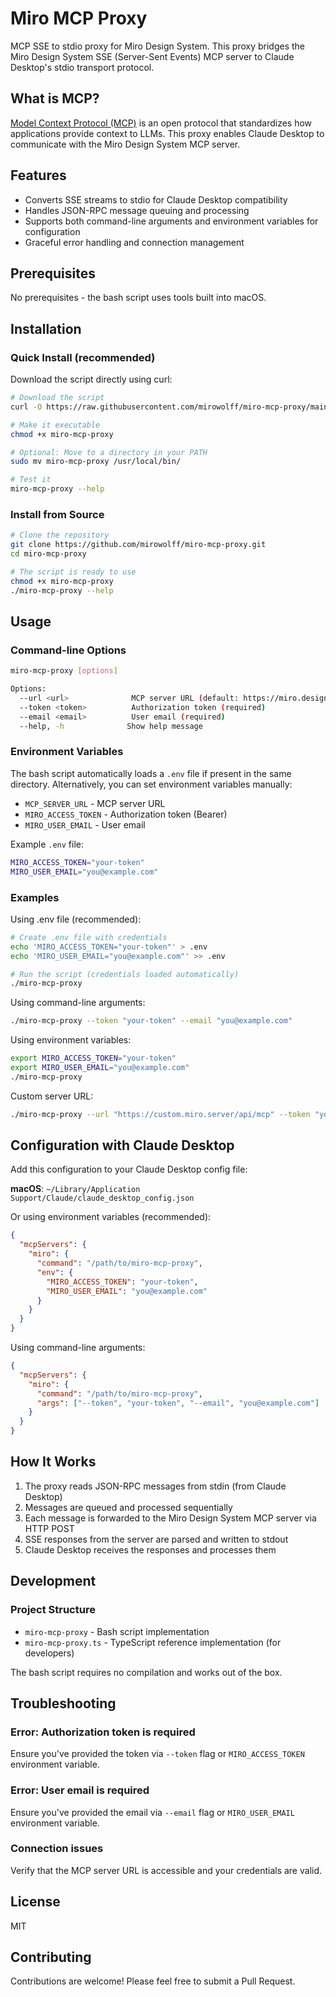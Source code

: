 # Miro MCP Proxy

MCP SSE to stdio proxy for Miro Design System. This proxy bridges the Miro Design System SSE (Server-Sent Events) MCP server to Claude Desktop's stdio transport protocol.

## What is MCP?

[Model Context Protocol (MCP)](https://modelcontextprotocol.io) is an open protocol that standardizes how applications provide context to LLMs. This proxy enables Claude Desktop to communicate with the Miro Design System MCP server.

## Features

- Converts SSE streams to stdio for Claude Desktop compatibility
- Handles JSON-RPC message queuing and processing
- Supports both command-line arguments and environment variables for configuration
- Graceful error handling and connection management

## Prerequisites

No prerequisites - the bash script uses tools built into macOS.

## Installation

### Quick Install (recommended)

Download the script directly using curl:

```bash
# Download the script
curl -O https://raw.githubusercontent.com/mirowolff/miro-mcp-proxy/main/miro-mcp-proxy

# Make it executable
chmod +x miro-mcp-proxy

# Optional: Move to a directory in your PATH
sudo mv miro-mcp-proxy /usr/local/bin/

# Test it
miro-mcp-proxy --help
```

### Install from Source

```bash
# Clone the repository
git clone https://github.com/mirowolff/miro-mcp-proxy.git
cd miro-mcp-proxy

# The script is ready to use
chmod +x miro-mcp-proxy
./miro-mcp-proxy --help
```

## Usage

### Command-line Options

```bash
miro-mcp-proxy [options]

Options:
  --url <url>              MCP server URL (default: https://miro.design/api/mcp)
  --token <token>          Authorization token (required)
  --email <email>          User email (required)
  --help, -h              Show help message
```

### Environment Variables

The bash script automatically loads a `.env` file if present in the same directory. Alternatively, you can set environment variables manually:

- `MCP_SERVER_URL` - MCP server URL
- `MIRO_ACCESS_TOKEN` - Authorization token (Bearer)
- `MIRO_USER_EMAIL` - User email

Example `.env` file:
```bash
MIRO_ACCESS_TOKEN="your-token"
MIRO_USER_EMAIL="you@example.com"
```

### Examples

Using .env file (recommended):
```bash
# Create .env file with credentials
echo 'MIRO_ACCESS_TOKEN="your-token"' > .env
echo 'MIRO_USER_EMAIL="you@example.com"' >> .env

# Run the script (credentials loaded automatically)
./miro-mcp-proxy
```

Using command-line arguments:
```bash
./miro-mcp-proxy --token "your-token" --email "you@example.com"
```

Using environment variables:
```bash
export MIRO_ACCESS_TOKEN="your-token"
export MIRO_USER_EMAIL="you@example.com"
./miro-mcp-proxy
```

Custom server URL:
```bash
./miro-mcp-proxy --url "https://custom.miro.server/api/mcp" --token "your-token" --email "you@example.com"
```

## Configuration with Claude Desktop

Add this configuration to your Claude Desktop config file:

**macOS**: `~/Library/Application Support/Claude/claude_desktop_config.json`

Or using environment variables (recommended):
```json
{
  "mcpServers": {
    "miro": {
      "command": "/path/to/miro-mcp-proxy",
      "env": {
        "MIRO_ACCESS_TOKEN": "your-token",
        "MIRO_USER_EMAIL": "you@example.com"
      }
    }
  }
}
```

Using command-line arguments:

```json
{
  "mcpServers": {
    "miro": {
      "command": "/path/to/miro-mcp-proxy",
      "args": ["--token", "your-token", "--email", "you@example.com"]
    }
  }
}
```

## How It Works

1. The proxy reads JSON-RPC messages from stdin (from Claude Desktop)
2. Messages are queued and processed sequentially
3. Each message is forwarded to the Miro Design System MCP server via HTTP POST
4. SSE responses from the server are parsed and written to stdout
5. Claude Desktop receives the responses and processes them

## Development

### Project Structure

- `miro-mcp-proxy` - Bash script implementation
- `miro-mcp-proxy.ts` - TypeScript reference implementation (for developers)

The bash script requires no compilation and works out of the box.

## Troubleshooting

### Error: Authorization token is required
Ensure you've provided the token via `--token` flag or `MIRO_ACCESS_TOKEN` environment variable.

### Error: User email is required
Ensure you've provided the email via `--email` flag or `MIRO_USER_EMAIL` environment variable.

### Connection issues
Verify that the MCP server URL is accessible and your credentials are valid.

## License

MIT

## Contributing

Contributions are welcome! Please feel free to submit a Pull Request.
